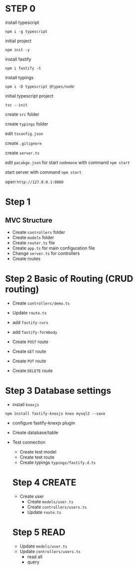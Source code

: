 # STEP 0

install typescript
```
npm i -g typescript
```

initial project

```
npm init -y
```

install fastify

```
npm i fastify -S
```

install typings
```
npm i -D typescript @types/node
```

initial typescript project
```
tsc --init 
```

create `src` folder

create `typings` folder

edit `tsconfig.json`

create `.gitignore`

create `server.ts`

edit `pacakge.json` for start `nodemone` with command `npm start`

start server with command `npm start`

open `http://127.0.0.1:8080`

# Step 1

## MVC Structure

- Create `controllers` folder
- Create `models` folder
- Create `router.ts` file
- Create `app.ts` for main configuration file
- Change `server.ts` for controllers
- Create routes 

# Step 2 Basic of Routing (CRUD routing)

- Create `controllers/demo.ts`
- Update `route.ts`
- add `fastify-cors`
- add `fastify-formbody`

- Create `POST` route
- Create `GET` route
- Create `PUT` route
- Create `DELETE` route

# Step 3 Database settings
- install `knexjs`
```
npm install fastify-knexjs knex mysql2 --save
```
- configure fastify-knexjs plugin
- Create database/table
- Test connection
  - Create test model
  - Create test route
  - Create typings `typings/fastify.d.ts`

  # Step 4 CREATE
  - Create user
    - Create `models/user.ts`
    - Create `controllers/users.ts`
    - Update `route.ts`
  
  # Step 5 READ
  - Update `models/user.ts`
  - Update `controllers/users.ts`
    - read all
    - query